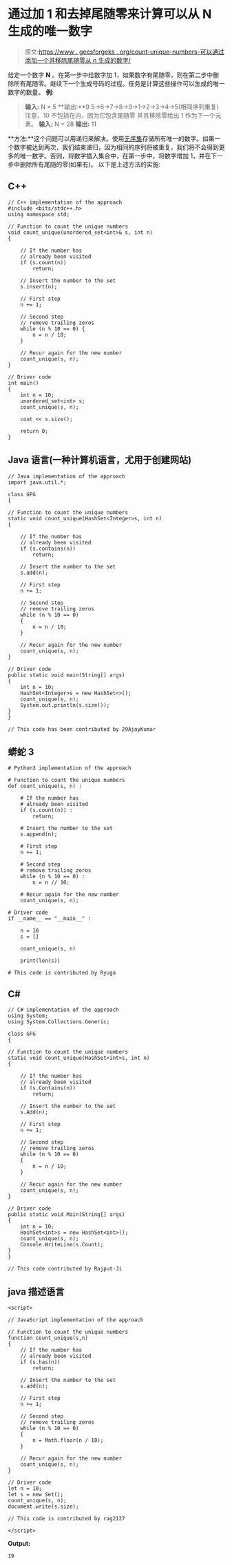 # 通过加 1 和去掉尾随零来计算可以从 N 生成的唯一数字

> 原文:[https://www . geesforgeks . org/count-unique-numbers-可以通过添加一个并移除尾随零从 n 生成的数字/](https://www.geeksforgeeks.org/count-unique-numbers-that-can-be-generated-from-n-by-adding-one-and-removing-trailing-zeros/)

给定一个数字 **N** 。在第一步中给数字加 1，如果数字有尾随零，则在第二步中删除所有尾随零。继续下一个生成号码的过程。任务是计算这些操作可以生成的唯一数字的数量。
**例:**

> **输入:** N = 5
> **输出:**9
> 5->6->7->8->9->1->2->3->4->5(相同序列重复)
> 注意，10 不包括在内，因为它包含尾随零
> 并且移除零给出 1 作为下一个元素。
> **输入:** N = 28
> **输出:** 11

**方法:**这个问题可以用递归来解决。使用[无序集](https://www.geeksforgeeks.org/unordered_set-in-cpp-stl/)存储所有唯一的数字。如果一个数字被达到两次，我们结束递归，因为相同的序列将被重复，我们将不会得到更多的唯一数字。否则，将数字插入集合中，在第一步中，将数字增加 1，并在下一步中删除所有尾随的零(如果有)。
以下是上述方法的实施:

## C++

```
// C++ implementation of the approach
#include <bits/stdc++.h>
using namespace std;

// Function to count the unique numbers
void count_unique(unordered_set<int>& s, int n)
{

    // If the number has
    // already been visited
    if (s.count(n))
        return;

    // Insert the number to the set
    s.insert(n);

    // First step
    n += 1;

    // Second step
    // remove trailing zeros
    while (n % 10 == 0) {
        n = n / 10;
    }

    // Recur again for the new number
    count_unique(s, n);
}

// Driver code
int main()
{
    int n = 10;
    unordered_set<int> s;
    count_unique(s, n);

    cout << s.size();

    return 0;
}
```

## Java 语言(一种计算机语言，尤用于创建网站)

```
// Java implementation of the approach
import java.util.*;

class GFG
{

// Function to count the unique numbers
static void count_unique(HashSet<Integer>s, int n)
{

    // If the number has
    // already been visited
    if (s.contains(n))
        return;

    // Insert the number to the set
    s.add(n);

    // First step
    n += 1;

    // Second step
    // remove trailing zeros
    while (n % 10 == 0)
    {
        n = n / 10;
    }

    // Recur again for the new number
    count_unique(s, n);
}

// Driver code
public static void main(String[] args)
{
    int n = 10;
    HashSet<Integer>s = new HashSet<>();
    count_unique(s, n);
    System.out.println(s.size());
}
}

// This code has been contributed by 29AjayKumar
```

## 蟒蛇 3

```
# Python3 implementation of the approach

# Function to count the unique numbers
def count_unique(s, n) :

    # If the number has
    # already been visited
    if (s.count(n)) :
        return;

    # Insert the number to the set
    s.append(n);

    # First step
    n += 1;

    # Second step
    # remove trailing zeros
    while (n % 10 == 0) :
        n = n // 10;

    # Recur again for the new number
    count_unique(s, n);

# Driver code
if __name__ == "__main__" :

    n = 10
    s = []

    count_unique(s, n)

    print(len(s))

# This code is contributed by Ryuga
```

## C#

```
// C# implementation of the approach
using System;
using System.Collections.Generic;

class GFG
{

// Function to count the unique numbers
static void count_unique(HashSet<int>s, int n)
{

    // If the number has
    // already been visited
    if (s.Contains(n))
        return;

    // Insert the number to the set
    s.Add(n);

    // First step
    n += 1;

    // Second step
    // remove trailing zeros
    while (n % 10 == 0)
    {
        n = n / 10;
    }

    // Recur again for the new number
    count_unique(s, n);
}

// Driver code
public static void Main(String[] args)
{
    int n = 10;
    HashSet<int>s = new HashSet<int>();
    count_unique(s, n);
    Console.WriteLine(s.Count);
}
}

// This code contributed by Rajput-Ji
```

## java 描述语言

```
<script>

// JavaScript implementation of the approach

// Function to count the unique numbers
function count_unique(s,n)
{
    // If the number has
    // already been visited
    if (s.has(n))
        return;

    // Insert the number to the set
    s.add(n);

    // First step
    n += 1;

    // Second step
    // remove trailing zeros
    while (n % 10 == 0)
    {
        n = Math.floor(n / 10);
    }

    // Recur again for the new number
    count_unique(s, n);
}

// Driver code
let n = 10;
let s = new Set();
count_unique(s, n);
document.write(s.size);

// This code is contributed by rag2127

</script>
```

**Output:** 

```
19
```